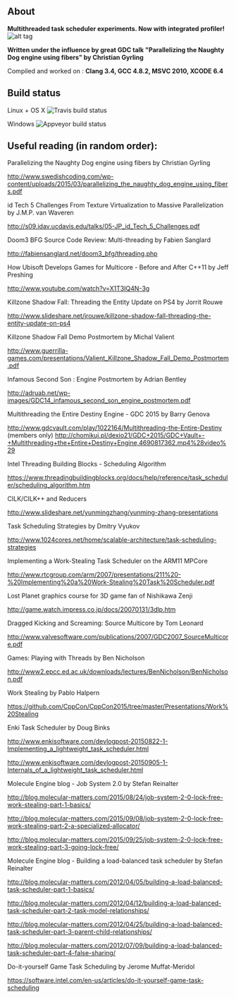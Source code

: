 ## About

**Multithreaded task scheduler experiments. Now with integrated profiler!**
![alt tag](https://raw.githubusercontent.com/SergeyMakeev/TaskScheduler/master/Images/profiler_ui.jpg)

**Written under the influence by great GDC talk "Parallelizing the Naughty Dog engine using fibers" by Christian Gyrling**

Compiled and worked on : **Clang 3.4, GCC 4.8.2, MSVC 2010, XCODE 6.4**


## Build status

Linux + OS X
![Travis build status](https://api.travis-ci.org/SergeyMakeev/TaskScheduler.svg?branch=master)

Windows
![Appveyor build status](https://ci.appveyor.com/api/projects/status/7o760ylay8mdplo6)



## Useful reading (in random order):

Parallelizing the Naughty Dog engine using fibers by Christian Gyrling

http://www.swedishcoding.com/wp-content/uploads/2015/03/parallelizing_the_naughty_dog_engine_using_fibers.pdf

id Tech 5 Challenges
From Texture Virtualization to Massive Parallelization by J.M.P. van Waveren

http://s09.idav.ucdavis.edu/talks/05-JP_id_Tech_5_Challenges.pdf

Doom3 BFG Source Code Review: Multi-threading by Fabien Sanglard

http://fabiensanglard.net/doom3_bfg/threading.php

How Ubisoft Develops Games for Multicore - Before and After C++11 by Jeff Preshing

http://www.youtube.com/watch?v=X1T3IQ4N-3g

Killzone Shadow Fall: Threading the Entity Update on PS4 by Jorrit Rouwe

http://www.slideshare.net/jrouwe/killzone-shadow-fall-threading-the-entity-update-on-ps4

Killzone Shadow Fall Demo Postmortem by Michal Valient

http://www.guerrilla-games.com/presentations/Valient_Killzone_Shadow_Fall_Demo_Postmortem.pdf

Infamous Second Son : Engine Postmortem by Adrian Bentley

http://adruab.net/wp-images/GDC14_infamous_second_son_engine_postmortem.pdf

Multithreading the Entire Destiny Engine - GDC 2015 by Barry Genova

http://www.gdcvault.com/play/1022164/Multithreading-the-Entire-Destiny (members only)
http://chomikuj.pl/dexio21/GDC+2015/GDC+Vault+-+Multithreading+the+Entire+Destiny+Engine,4690817362.mp4%28video%29


Intel Threading Building Blocks - Scheduling Algorithm

https://www.threadingbuildingblocks.org/docs/help/reference/task_scheduler/scheduling_algorithm.htm

CILK/CILK++ and Reducers

http://www.slideshare.net/yunmingzhang/yunming-zhang-presentations

Task Scheduling Strategies by Dmitry Vyukov

http://www.1024cores.net/home/scalable-architecture/task-scheduling-strategies

Implementing a Work-Stealing Task Scheduler on the ARM11 MPCore

http://www.rtcgroup.com/arm/2007/presentations/211%20-%20Implementing%20a%20Work-Stealing%20Task%20Scheduler.pdf

Lost Planet graphics course for 3D game fan of Nishikawa Zenji

http://game.watch.impress.co.jp/docs/20070131/3dlp.htm

Dragged Kicking and Screaming: Source Multicore by Tom Leonard

http://www.valvesoftware.com/publications/2007/GDC2007_SourceMulticore.pdf

Games: Playing with Threads by Ben Nicholson

http://www2.epcc.ed.ac.uk/downloads/lectures/BenNicholson/BenNicholson.pdf

Work Stealing by Pablo Halpern 

https://github.com/CppCon/CppCon2015/tree/master/Presentations/Work%20Stealing

Enki Task Scheduler by Doug Binks

http://www.enkisoftware.com/devlogpost-20150822-1-Implementing_a_lightweight_task_scheduler.html

http://www.enkisoftware.com/devlogpost-20150905-1-Internals_of_a_lightweight_task_scheduler.html

Molecule Engine blog - Job System 2.0 by Stefan Reinalter

http://blog.molecular-matters.com/2015/08/24/job-system-2-0-lock-free-work-stealing-part-1-basics/

http://blog.molecular-matters.com/2015/09/08/job-system-2-0-lock-free-work-stealing-part-2-a-specialized-allocator/

http://blog.molecular-matters.com/2015/09/25/job-system-2-0-lock-free-work-stealing-part-3-going-lock-free/

Molecule Engine blog - Building a load-balanced task scheduler by Stefan Reinalter

http://blog.molecular-matters.com/2012/04/05/building-a-load-balanced-task-scheduler-part-1-basics/

http://blog.molecular-matters.com/2012/04/12/building-a-load-balanced-task-scheduler-part-2-task-model-relationships/

http://blog.molecular-matters.com/2012/04/25/building-a-load-balanced-task-scheduler-part-3-parent-child-relationships/

http://blog.molecular-matters.com/2012/07/09/building-a-load-balanced-task-scheduler-part-4-false-sharing/

Do-it-yourself Game Task Scheduling by Jerome Muffat-Meridol

https://software.intel.com/en-us/articles/do-it-yourself-game-task-scheduling

